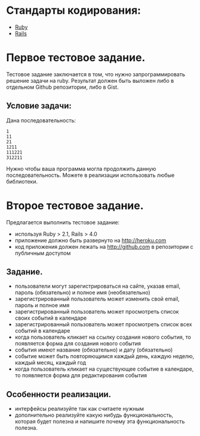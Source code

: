 # Стандарты кодирования:

* [Ruby](https://github.com/bbatsov/ruby-style-guide)
* [Rails](https://github.com/bbatsov/rails-style-guide)

# Первое тестовое задание.

Тестовое задание заключается в том, что нужно запрограммировать решение
задачи на ruby. Результат должен быть выложен либо в отдельном Github
репозитории, либо в Gist.

## Условие задачи:

Дана последовательность:

```
1
11
21
1211
111221
312211
```
Нужно чтобы ваша программа могла продолжить данную последовательность.
Можете в реализации использовать любые библиотеки.

# Второе тестовое задание.

Предлагается выполнить тестовое задание:

* используя Ruby > 2.1, Rails > 4.0
* приложение должно быть развернуто на http://heroku.com
* код приложения должен лежать на http://github.com в репозитории с
  публичным доступом

## Задание.

* пользователи могут зарегистрироваться на сайте, указав email, пароль (обязательно) и полное имя (необязательно)
* зарегистрированный пользователь может изменить свой email, пароль и полное имя
* зарегистрированный пользователь может просмотреть список своих событий в календаре
* зарегистрированный пользователь может просмотреть список всех событий в календаре
* когда пользователь кликает на ссылку создания нового события, то появляется форма для создания нового события 
* события имеют название (обязательно) и дату (обязательно) 
* событие может быть повторяющимся каждый день, каждую неделю, каждый месяц, каждый год
* когда пользователь кликает на существующее событие в календаре, то появляется форма для редактирования события

## Особенности реализации.

* интерфейсы реализуйте так как считаете нужным
* дополнительно реализуйте какую нибудь функциональность, которая будет полезна и напишите почему эта функциональность полезна.
